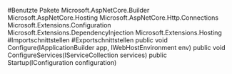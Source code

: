 #Benutzte Pakete
Microsoft.AspNetCore.Builder
Microsoft.AspNetCore.Hosting
Microsoft.AspNetCore.Http.Connections
Microsoft.Extensions.Configuration
Microsoft.Extensions.DependencyInjection
Microsoft.Extensions.Hosting
#Importschnittstellen
#Exportschnittstellen
public void Configure(IApplicationBuilder app, IWebHostEnvironment env)
public void ConfigureServices(IServiceCollection services)
public Startup(IConfiguration configuration)
